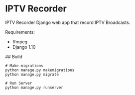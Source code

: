 # IPTV Recorder

IPTV Recorder Django web app that record IPTV Broadcasts.

Requirements:
 - ffmpeg
 - Django 1.10

## Build

```
# Make migrations
python manage.py makemigrations
python manage.py migrate

# Run Server
python manage.py runserver
```
